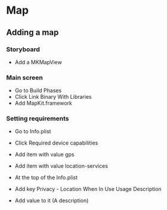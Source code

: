 # Map

## Adding a map

### Storyboard

- Add a MKMapView

### Main screen

- Go to Build Phases
- Click Link Binary With Libraries
- Add MapKit.framework

### Setting requirements

- Go to Info.plist
- Click Required device capabilities
- Add item with value gps
- Add item with value location-services

- At the top of the Info.plist
- Add key Privacy - Location When In Use Usage Description
- Add value to it (A description) 
